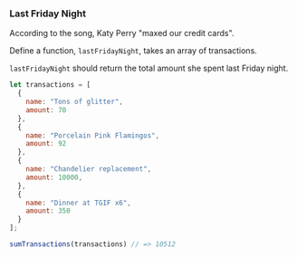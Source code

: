 ### Last Friday Night

According to the song, Katy Perry "maxed our credit cards".

Define a function, `lastFridayNight`, takes an array of transactions.

`lastFridayNight` should return the total amount she spent last Friday night.

```javascript
let transactions = [
  {
    name: "Tons of glitter",
    amount: 70
  },
  {
    name: "Porcelain Pink Flamingos",
    amount: 92
  },
  {    
    name: "Chandelier replacement",
    amount: 10000,
  },
  {
    name: "Dinner at TGIF x6",
    amount: 350
  }
];

sumTransactions(transactions) // => 10512
```
